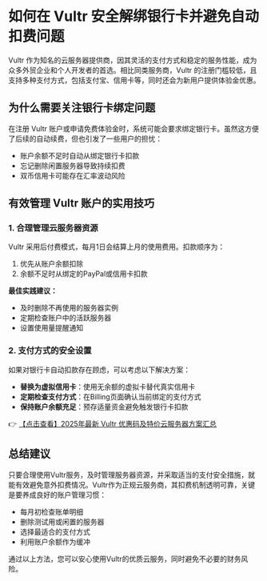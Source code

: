 # 如何在 Vultr 安全解绑银行卡并避免自动扣费问题

Vultr 作为知名的云服务器提供商，因其灵活的支付方式和稳定的服务性能，成为众多外贸企业和个人开发者的首选。相比同类服务商，Vultr 的注册门槛较低，且支持多种支付方式，包括支付宝、信用卡等，同时还会为新用户提供体验金优惠。

## 为什么需要关注银行卡绑定问题

在注册 Vultr 账户或申请免费体验金时，系统可能会要求绑定银行卡。虽然这方便了后续的自动续费，但也引发了一些用户的担忧：

- 账户余额不足时自动从绑定银行卡扣款
- 忘记删除闲置服务器导致持续扣费
- 双币信用卡可能存在汇率波动风险

## 有效管理 Vultr 账户的实用技巧

### 1. 合理管理云服务器资源

Vultr 采用后付费模式，每月1日会结算上月的使用费用。扣款顺序为：

1. 优先从账户余额扣除
2. 余额不足时从绑定的PayPal或信用卡扣款

**最佳实践建议：**
- 及时删除不再使用的服务器实例
- 定期检查账户中的活跃服务器
- 设置使用量提醒通知

### 2. 支付方式的安全设置

如果对银行卡自动扣款存在顾虑，可以考虑以下解决方案：

- **替换为虚拟信用卡**：使用无余额的虚拟卡替代真实信用卡
- **定期检查支付方式**：在Billing页面确认当前绑定的支付方式
- **保持账户余额充足**：预存适量资金避免触发银行卡扣款

👉 [【点击查看】2025年最新 Vultr 优惠码及特价云服务器方案汇总](https://bit.ly/VuLtr)

## 总结建议

只要合理使用Vultr服务，及时管理服务器资源，并采取适当的支付安全措施，就能有效避免意外扣费情况。Vultr作为正规云服务商，其扣费机制透明可靠，关键是要养成良好的账户管理习惯：

- 每月初检查账单明细
- 删除测试用或闲置的服务器
- 选择最适合的支付方式
- 利用账户余额作为缓冲

通过以上方法，您可以安心使用Vultr的优质云服务，同时避免不必要的财务风险。